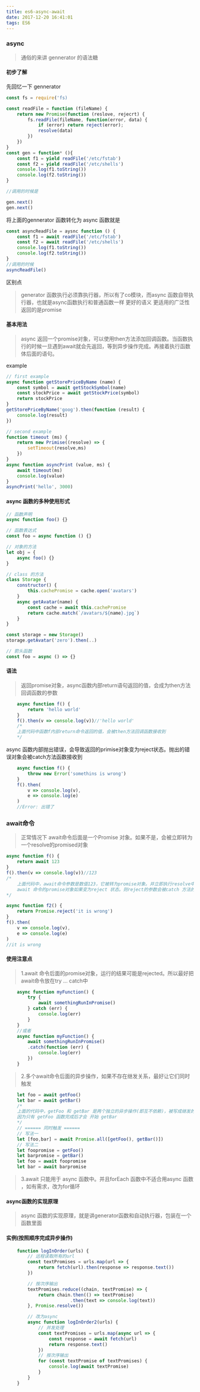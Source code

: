 ```yaml
---
title: es6-async-await
date: 2017-12-20 16:41:01
tags: ES6
---
```

### async 
> 通俗的来讲 gennerator 的语法糖

#### 初步了解
先回忆一下 gennerator

```javascript
const fs = require('fs)

const readFile = function (fileName) {
    return new Promise(function (reslove, rejecrt) {
        fs.readFile(fileName, function(error, data) {
            if (error) return reject(error);
            resolve(data)
        })
    })
}
const gen = function* (){
    const f1 = yield readFile('/etc/fstab')
    const f2 = yield readFile('/etc/shells')
    console.log(f1.toString())
    console.log(f2.toString())
}

//调用的时候是

gen.next()
gen.next()

```
将上面的gennerator 函数转化为 async 函数就是
```javascript
const asyncReadFile = aysnc function () {
    const f1 = await readFile('/etc/fstab')
    const f2 = await readFile('/etc/shells')
    console.log(f1.toString())
    console.log(f2.toString())
}
//调用的时候
asyncReadFile()
```
区别点
> generator 函数执行必须靠执行器，所以有了co模块，而async 函数自带执行器，也就是async函数执行和普通函数一样
  更好的语义
  更适用的广泛性
  返回的是promise

#### 基本用法
> async 返回一个promise对象，可以使用then方法添加回调函数。当函数执行的时候一旦遇到await就会先返回，等到异步操作完成。再接着执行函数体后面的语句。

example
```javascript
// first example
async function getStorePriceByName (name) {
    const symbol = await getStockSymbol(name)
    const stockPrice = await getStockPrice(symbol)
    return stockPrice
}
getStorePriceByName('goog').then(function (result) {
    console.log(result)
})

// second example
function timeout (ms) {
    return new Primise((resolve) => {
        setTimeout(resolve,ms)
    })
}
async function asyncPrint (value, ms) {
    await timeout(ms)
    console.log(value)
}
asyncPrint('hello', 3000)
```

#### async 函数的多种使用形式
```javascript
// 函数声明
async function foo() {}

// 函数表达式
const foo = async function () {}

// 对象的方法
let obj = {
    async foo() {}
}

// class 的方法
class Storage {
    constructor() {
        this.cachePromise = cache.open('avatars')
    }
    async getAvatar(name) {
        const cache = await this.cachePromise
        return cache.match(`/avatars/${name}.jpg`)
    }
}

const storage = new Storage()
storage.getAvatar('zero').then(..)

// 箭头函数
const foo = async () => {}
```
#### 语法
> 返回promise对象，async函数内部return语句返回的值，会成为then方法回调函数的参数

```javascript
    async function f() {
        return 'hello world'
    }
    f().then(v => console.log(v))//'hello world'
    /*
    上面代码中函数f内部return命令返回的值，会被then方法回调函数接收到
    */
```
async 函数内部抛出错误，会导致返回的primise对象变为reject状态。抛出的错误对象会被catch方法函数接收到
```javascript
    async function f() {
        throw new Error('somethins is wrong')
    }
    f().then(
        v => console.log(v),
        e => console.log(e)
    )
    //Error: 出错了
```
### await命令
> 正常情况下 await命令后面是一个Promise 对象。如果不是，会被立即转为一个resolve的promised对象

```javascript
async function f() {
    return await 123
}
f().then(v => console.log(v))//123
/*
    上面代码中，await命令参数是数值123，它被转为promise对象。并立即执行resolve中
    await 命令的promise对象如果变为reject 状态。则reject的参数会被catch 方法的回调函数接收到
*/

async function f2() {
    return Promise.reject('it is wrong')
}
f().then(
    v => console.log(v),
    e => console.log(e)
)
//it is wrong
```
#### 使用注意点
> 1.await 命令后面的promise对象，运行的结果可能是rejected。所以最好把await命令放在try ... catch中

```javascript
    async function myFunction() {
        try {
            await somethingRunInPromise()
        } catch (err) {
            console.log(err)
        }
    } 
    //或者
    async function myFunction() {
        await somethingRunInPromise()
        .catch(function (err) {
            console.log(err)
        })
    }
```
> 2.多个await命令后面的异步操作，如果不存在继发关系，最好让它们同时触发

```javascript
    let foo = await getFoo()
    let bar = await getBar()
    /*
    上面的代码中，getFoo 和 getBar 是两个独立的异步操作(即互不依赖)，被写成继发的关系这样会比较耗时间，
    因为只有 getFoo 函数完成后才会 开始 getBar
    */
    // ====== 同时触发 ======
    // 写法一
    let [foo,bar] = await Promise.all([getFoo(), getBar()])
    // 写法二
    let foopromise = getFoo()
    let barpromise = getBar()
    let foo = await foopromise
    let bar = await barpromise
```
> 3.await 只能用于 async 函数中。并且forEach 函数中不适合用async 函数 ，如有需求，改为for循环

#### async函数的实现原理
> async 函数的实现原理，就是讲generator函数和自动执行器，包装在一个函数里面

#### 实例(按照顺序完成异步操作)
```javascript
    function logInOrder(urls) {
        // 远程读取所有的url
        const textPromises = urls.map(url => {
            return fetch(url).then(response => response.text())
        })

        // 按次序输出
        textPromises.reduce((chain, textPromise) => {
            return chain.then(() => textPromise)
                        .then(text => console.log(text))
        }, Promise.resolve())

        // 改为async
        async function logInOrder2(urls) {
            // 并发处理
            const textPromises = urls.map(async url => {
                const response = await fetch(url)
                return response.text()
            })
            // 按次序输出
            for (const textPromise of textPromises) {
                console.log(await textPromise)
            }
        }
    }
```


